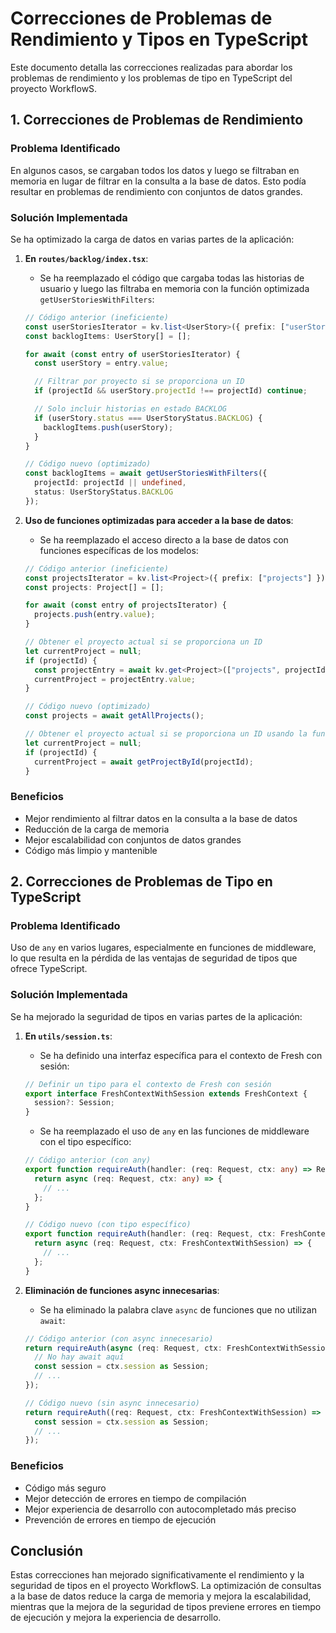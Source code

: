 # Correcciones de Problemas de Rendimiento y Tipos en TypeScript

Este documento detalla las correcciones realizadas para abordar los problemas de rendimiento y los problemas de tipo en TypeScript del proyecto WorkflowS.

## 1. Correcciones de Problemas de Rendimiento

### Problema Identificado
En algunos casos, se cargaban todos los datos y luego se filtraban en memoria en lugar de filtrar en la consulta a la base de datos. Esto podía resultar en problemas de rendimiento con conjuntos de datos grandes.

### Solución Implementada
Se ha optimizado la carga de datos en varias partes de la aplicación:

1. **En `routes/backlog/index.tsx`**:
   - Se ha reemplazado el código que cargaba todas las historias de usuario y luego las filtraba en memoria con la función optimizada `getUserStoriesWithFilters`:
   
   ```typescript
   // Código anterior (ineficiente)
   const userStoriesIterator = kv.list<UserStory>({ prefix: ["userStories"] });
   const backlogItems: UserStory[] = [];

   for await (const entry of userStoriesIterator) {
     const userStory = entry.value;

     // Filtrar por proyecto si se proporciona un ID
     if (projectId && userStory.projectId !== projectId) continue;

     // Solo incluir historias en estado BACKLOG
     if (userStory.status === UserStoryStatus.BACKLOG) {
       backlogItems.push(userStory);
     }
   }
   ```

   ```typescript
   // Código nuevo (optimizado)
   const backlogItems = await getUserStoriesWithFilters({
     projectId: projectId || undefined,
     status: UserStoryStatus.BACKLOG
   });
   ```

2. **Uso de funciones optimizadas para acceder a la base de datos**:
   - Se ha reemplazado el acceso directo a la base de datos con funciones específicas de los modelos:
   
   ```typescript
   // Código anterior (ineficiente)
   const projectsIterator = kv.list<Project>({ prefix: ["projects"] });
   const projects: Project[] = [];

   for await (const entry of projectsIterator) {
     projects.push(entry.value);
   }

   // Obtener el proyecto actual si se proporciona un ID
   let currentProject = null;
   if (projectId) {
     const projectEntry = await kv.get<Project>(["projects", projectId]);
     currentProject = projectEntry.value;
   }
   ```

   ```typescript
   // Código nuevo (optimizado)
   const projects = await getAllProjects();

   // Obtener el proyecto actual si se proporciona un ID usando la función optimizada
   let currentProject = null;
   if (projectId) {
     currentProject = await getProjectById(projectId);
   }
   ```

### Beneficios
- Mejor rendimiento al filtrar datos en la consulta a la base de datos
- Reducción de la carga de memoria
- Mejor escalabilidad con conjuntos de datos grandes
- Código más limpio y mantenible

## 2. Correcciones de Problemas de Tipo en TypeScript

### Problema Identificado
Uso de `any` en varios lugares, especialmente en funciones de middleware, lo que resulta en la pérdida de las ventajas de seguridad de tipos que ofrece TypeScript.

### Solución Implementada
Se ha mejorado la seguridad de tipos en varias partes de la aplicación:

1. **En `utils/session.ts`**:
   - Se ha definido una interfaz específica para el contexto de Fresh con sesión:
   
   ```typescript
   // Definir un tipo para el contexto de Fresh con sesión
   export interface FreshContextWithSession extends FreshContext {
     session?: Session;
   }
   ```

   - Se ha reemplazado el uso de `any` en las funciones de middleware con el tipo específico:
   
   ```typescript
   // Código anterior (con any)
   export function requireAuth(handler: (req: Request, ctx: any) => Response | Promise<Response>) {
     return async (req: Request, ctx: any) => {
       // ...
     };
   }
   ```

   ```typescript
   // Código nuevo (con tipo específico)
   export function requireAuth(handler: (req: Request, ctx: FreshContextWithSession) => Response | Promise<Response>) {
     return async (req: Request, ctx: FreshContextWithSession) => {
       // ...
     };
   }
   ```

2. **Eliminación de funciones async innecesarias**:
   - Se ha eliminado la palabra clave `async` de funciones que no utilizan `await`:
   
   ```typescript
   // Código anterior (con async innecesario)
   return requireAuth(async (req: Request, ctx: FreshContextWithSession) => {
     // No hay await aquí
     const session = ctx.session as Session;
     // ...
   });
   ```

   ```typescript
   // Código nuevo (sin async innecesario)
   return requireAuth((req: Request, ctx: FreshContextWithSession) => {
     const session = ctx.session as Session;
     // ...
   });
   ```

### Beneficios
- Código más seguro
- Mejor detección de errores en tiempo de compilación
- Mejor experiencia de desarrollo con autocompletado más preciso
- Prevención de errores en tiempo de ejecución

## Conclusión

Estas correcciones han mejorado significativamente el rendimiento y la seguridad de tipos en el proyecto WorkflowS. La optimización de consultas a la base de datos reduce la carga de memoria y mejora la escalabilidad, mientras que la mejora de la seguridad de tipos previene errores en tiempo de ejecución y mejora la experiencia de desarrollo.
